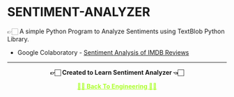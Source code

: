 # SENTIMENT-ANALYZER

 👉🏻 A simple Python Program to Analyze Sentiments using TextBlob Python Library.

 - Google Colaboratory - [Sentiment Analysis of IMDB Reviews](https://github.com/Amey-Thakur/SENTIMENT-ANALYZER/blob/main/SENTIMENT_ANALYSIS.ipynb)

---

<p align="center"> <b> 👉🏻 Created to Learn Sentiment Analyzer 👈🏻 <b> </p>
 
<p align="center"><a href='https://github.com/Amey-Thakur/ENGINEERING', style='color: greenyellow;'> ✌🏻 Back To Engineering ✌🏻</p>
